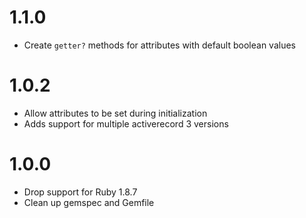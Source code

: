 # 1.1.0

- Create `getter?` methods for attributes with default boolean values

# 1.0.2

- Allow attributes to be set during initialization
- Adds support for multiple activerecord 3 versions

# 1.0.0

- Drop support for Ruby 1.8.7
- Clean up gemspec and Gemfile
